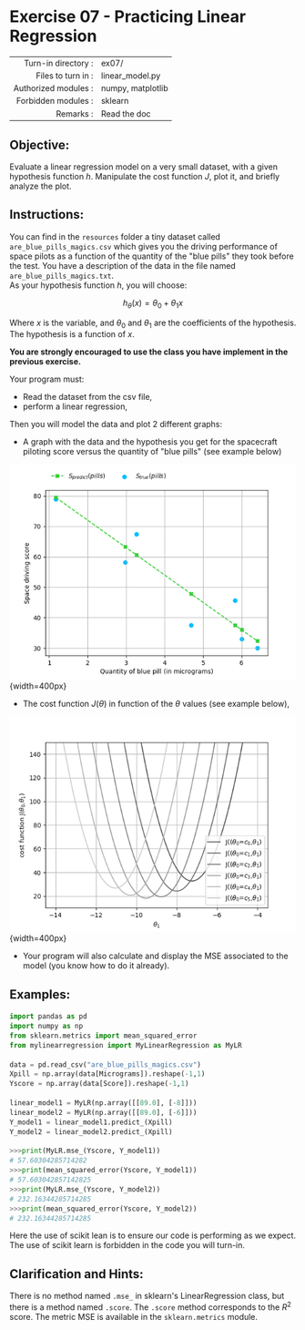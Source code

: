 # Exercise 07 - Practicing Linear Regression

|                         |                    |
| -----------------------:| ------------------ |
|   Turn-in directory :   |  ex07/             |
|   Files to turn in :    |  linear\_model.py  |
|   Authorized modules :  |  numpy, matplotlib |
|   Forbidden modules :   |  sklearn           |
|   Remarks :             |  Read the doc      |

## Objective: 
Evaluate a linear regression model on a very small dataset, with a given hypothesis function $h$.
Manipulate the cost function $J$, plot it, and briefly analyze the plot.


## Instructions:
You can find in the `resources` folder a tiny dataset called `are_blue_pills_magics.csv` which gives you the driving performance of space pilots as a function of the quantity of the "blue pills" they took before the test. You have a description of the data in the file named `are_blue_pills_magics.txt`.  
As your hypothesis function $h$, you will choose:

$$
h_{\theta}(x) = \theta_0 + \theta_1x
$$

Where $x$ is the variable, and $\theta_0$ and $\theta_1$ are the coefficients of the hypothesis. The hypothesis is a function of $x$.

__You are strongly encouraged to use the class you have implement in the previous exercise.__

Your program must:
* Read the dataset from the csv file,
* perform a linear regression,

Then you will model the data and plot 2 different graphs:
* A graph with the data and the hypothesis you get for the spacecraft piloting score versus the quantity of "blue pills" (see example below)

![Space driving score as a function of the quantity of blue pill (in micrograms). In blue the real values and in green the predicted values.](../assets/ex04_score_vs_bluepills.png){width=400px}

* The cost function $J(\theta)$ in function of the $\theta$ values (see example below),

![Evolution of the cost function $J$ as a function of $\theta_1$ for different values of $\theta_0$.](../assets/ex04_J_vs_t1.png){width=400px}

* Your program will also calculate and display the MSE associated to the model (you know how to do it already).

## Examples:
```python
import pandas as pd
import numpy as np
from sklearn.metrics import mean_squared_error
from mylinearregression import MyLinearRegression as MyLR

data = pd.read_csv("are_blue_pills_magics.csv")
Xpill = np.array(data[Micrograms]).reshape(-1,1)
Yscore = np.array(data[Score]).reshape(-1,1)

linear_model1 = MyLR(np.array([[89.0], [-8]]))
linear_model2 = MyLR(np.array([[89.0], [-6]]))
Y_model1 = linear_model1.predict_(Xpill)
Y_model2 = linear_model2.predict_(Xpill)

>>>print(MyLR.mse_(Yscore, Y_model1))
# 57.60304285714282
>>>print(mean_squared_error(Yscore, Y_model1))
# 57.603042857142825
>>>print(MyLR.mse_(Yscore, Y_model2))
# 232.16344285714285
>>>print(mean_squared_error(Yscore, Y_model2))
# 232.16344285714285
```
Here the use of scikit lean is to ensure our code is performing as we expect. The use of scikit learn is forbidden in the code you will turn-in.

## Clarification and Hints:
There is no method named `.mse_` in sklearn's LinearRegression class, but there is a method named `.score`. The `.score` method corresponds to the $R^2$ score. The metric MSE is available in the `sklearn.metrics` module.
